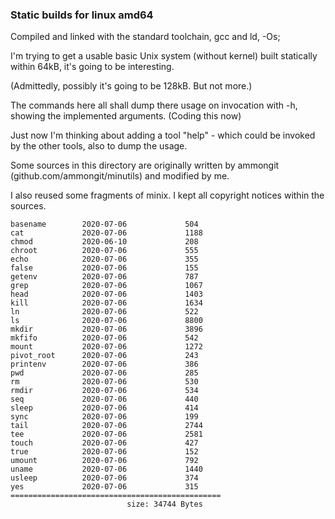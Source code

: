 ### Static builds for linux amd64

Compiled and linked with the standard toolchain, gcc and ld,  -Os;

I'm trying to get a usable basic Unix system (without kernel) built statically within 64kB,
it's going to be interesting.

(Admittedly, possibly it's going to be 128kB. But not more.)

The commands here all shall dump there usage on invocation with -h, showing the implemented arguments.
(Coding this now)

Just now I'm thinking about adding a tool "help" - which could be invoked by the other tools,
also to dump the usage. 

Some sources in this directory are originally written by ammongit (github.com/ammongit/minutils) 
and modified by me.

I also reused some fragments of minix.
I kept all copyright notices within the sources.


```
basename        2020-07-06             504
cat             2020-07-06             1188
chmod           2020-06-10             208
chroot          2020-07-06             555
echo            2020-07-06             355
false           2020-07-06             155
getenv          2020-07-06             787
grep            2020-07-06             1067
head            2020-07-06             1403
kill            2020-07-06             1634
ln              2020-07-06             522
ls              2020-07-06             8800
mkdir           2020-07-06             3896
mkfifo          2020-07-06             542
mount           2020-07-06             1272
pivot_root      2020-07-06             243
printenv        2020-07-06             386
pwd             2020-07-06             285
rm              2020-07-06             530
rmdir           2020-07-06             534
seq             2020-07-06             440
sleep           2020-07-06             414
sync            2020-07-06             199
tail            2020-07-06             2744
tee             2020-07-06             2581
touch           2020-07-06             427
true            2020-07-06             152
umount          2020-07-06             792
uname           2020-07-06             1440
usleep          2020-07-06             374
yes             2020-07-06             315
===============================================
                          size: 34744 Bytes
```
